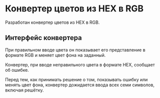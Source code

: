 Конвертер цветов из HEX в RGB
===

Разработан конвертер цветов из HEX в RGB.

## Интерфейс конвертера

При правильном вводе цвета он показывает его представление в формате RGB и меняет цвет фона на заданный.

Конвертер, при вводе неправильного цвета в формате HEX, сообщает об ошибке.

Перед тем, как принимать решение о том, показывать ошибку или менять цвет фона, конвертер дожидается ввода всех семи символов, включая решётку.
